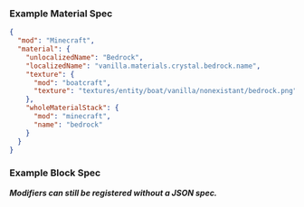 ### Example Material Spec
```json
{
  "mod": "Minecraft",
  "material": {
    "unlocalizedName": "Bedrock",
    "localizedName": "vanilla.materials.crystal.bedrock.name",
    "texture": {
      "mod": "boatcraft",
      "texture": "textures/entity/boat/vanilla/nonexistant/bedrock.png"
    },
    "wholeMaterialStack": {
      "mod": "minecraft",
      "name": "bedrock"
    }
  }
}
```

### Example Block Spec

***Modifiers can still be registered without a JSON spec.***
